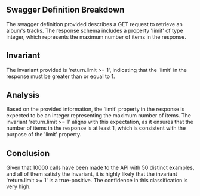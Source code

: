## Swagger Definition Breakdown
The swagger definition provided describes a GET request to retrieve an album's tracks. The response schema includes a property 'limit' of type integer, which represents the maximum number of items in the response.

## Invariant
The invariant provided is 'return.limit >= 1', indicating that the 'limit' in the response must be greater than or equal to 1.

## Analysis
Based on the provided information, the 'limit' property in the response is expected to be an integer representing the maximum number of items. The invariant 'return.limit >= 1' aligns with this expectation, as it ensures that the number of items in the response is at least 1, which is consistent with the purpose of the 'limit' property.

## Conclusion
Given that 10000 calls have been made to the API with 50 distinct examples, and all of them satisfy the invariant, it is highly likely that the invariant 'return.limit >= 1' is a true-positive. The confidence in this classification is very high.
